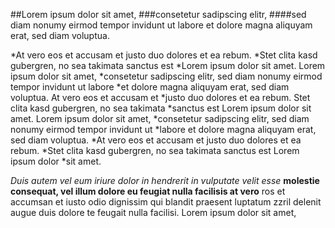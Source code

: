 ##Lorem ipsum dolor sit amet, 
###consetetur sadipscing elitr, 
####sed diam nonumy eirmod tempor invidunt ut labore et dolore magna aliquyam erat, sed diam voluptua. 

 *At vero eos et accusam et justo duo dolores et ea rebum. 
 *Stet clita kasd gubergren, no sea takimata sanctus est 
 *Lorem ipsum dolor sit amet. Lorem ipsum dolor sit amet, 
 *consetetur sadipscing elitr, sed diam nonumy eirmod tempor invidunt ut labore 
  *et dolore magna aliquyam erat, sed diam voluptua. At vero eos et accusam et 
  *justo duo dolores et ea rebum. Stet clita kasd gubergren, no sea takimata 
  *sanctus est Lorem ipsum dolor sit amet. Lorem ipsum dolor sit amet, 
 *consetetur sadipscing elitr, sed diam nonumy eirmod tempor invidunt ut 
 *labore et dolore magna aliquyam erat, sed diam voluptua. 
 *At vero eos et accusam et justo duo dolores et ea rebum. 
 *Stet clita kasd gubergren, no sea takimata sanctus est Lorem ipsum dolor 
*sit amet.   

_Duis autem vel eum iriure dolor in hendrerit in vulputate velit esse_
**molestie consequat, vel illum dolore eu feugiat nulla facilisis at vero**
ros et accumsan et iusto odio dignissim qui blandit praesent luptatum 
zzril delenit augue duis dolore te feugait nulla facilisi. Lorem ipsum 
dolor sit amet,